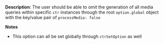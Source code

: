 __Description__: The user should be able to omit the generation of all media queries within specific `ctr` instances through the root `option.global` object with the key/value pair of `processMedia: false`

__Notes__

- This option can all be set globally through `ctrSetOption` as well
